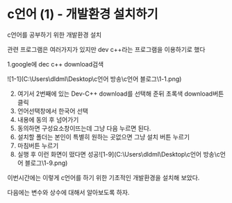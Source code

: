 # ﻿c언어 (1) - 개발환경 설치하기

c언어를 공부하기 위한 개발환경 설치

관련 프로그램은 여러가지가 있지만 dev c++라는 프로그램을 이용하기로 했다



1.google에 dec c++ download검색

![1-1](C:\Users\dldml\Desktop\c언어 방송\c언어 블로그\1-1.png)

2. 여기서 2번째에 있는 Dev-C++ download를 선택해 준뒤 초록색 download버튼 클릭
3. 언어선택창에서 한국어 선택
4. 내용에 동의 후 넘어가기
5. 동의하면 구성요소창이뜨는데 그냥 다음 누르면 된다.
6. 설치할 폴더는 본인이 특별히 원하는 곳없으면 그냥 설치 버튼 누르기
7. 마침버튼 누르기
8. 실행 후 이런 화면이 떴다면 성공![1-9](C:\Users\dldml\Desktop\c언어 방송\c언어 블로그\1-9.png)

이번시간에는 이렇게 c언어를 하기 위한 기초적인 개발환경을 설치해 보았다.

다음에는 변수와 상수에 대해서 알아보도록 하자.